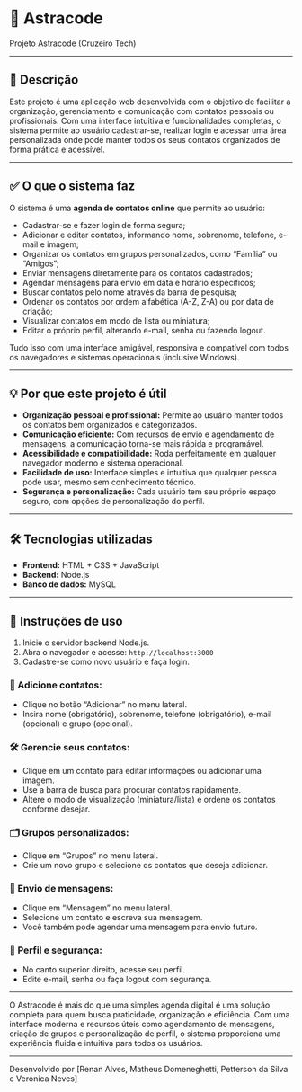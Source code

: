 
# 🌌 Astracode

Projeto Astracode (Cruzeiro Tech)

---

## 📄 Descrição

Este projeto é uma aplicação web desenvolvida com o objetivo de facilitar a organização, gerenciamento e comunicação com contatos pessoais ou profissionais. Com uma interface intuitiva e funcionalidades completas, o sistema permite ao usuário cadastrar-se, realizar login e acessar uma área personalizada onde pode manter todos os seus contatos organizados de forma prática e acessível.

---

## ✅ O que o sistema faz

O sistema é uma **agenda de contatos online** que permite ao usuário:

- Cadastrar-se e fazer login de forma segura;
- Adicionar e editar contatos, informando nome, sobrenome, telefone, e-mail e imagem;
- Organizar os contatos em grupos personalizados, como “Família” ou “Amigos”;
- Enviar mensagens diretamente para os contatos cadastrados;
- Agendar mensagens para envio em data e horário específicos;
- Buscar contatos pelo nome através da barra de pesquisa;
- Ordenar os contatos por ordem alfabética (A-Z, Z-A) ou por data de criação;
- Visualizar contatos em modo de lista ou miniatura;
- Editar o próprio perfil, alterando e-mail, senha ou fazendo logout.

Tudo isso com uma interface amigável, responsiva e compatível com todos os navegadores e sistemas operacionais (inclusive Windows).

---

## 💡 Por que este projeto é útil

- **Organização pessoal e profissional:** Permite ao usuário manter todos os contatos bem organizados e categorizados.
- **Comunicação eficiente:** Com recursos de envio e agendamento de mensagens, a comunicação torna-se mais rápida e programável.
- **Acessibilidade e compatibilidade:** Roda perfeitamente em qualquer navegador moderno e sistema operacional.
- **Facilidade de uso:** Interface simples e intuitiva que qualquer pessoa pode usar, mesmo sem conhecimento técnico.
- **Segurança e personalização:** Cada usuário tem seu próprio espaço seguro, com opções de personalização do perfil.

---

## 🛠️ Tecnologias utilizadas

- **Frontend:** HTML + CSS + JavaScript  
- **Backend:** Node.js  
- **Banco de dados:** MySQL

---

## 🚀 Instruções de uso

1. Inicie o servidor backend Node.js.
2. Abra o navegador e acesse: `http://localhost:3000`
3. Cadastre-se como novo usuário e faça login.

### 👥 Adicione contatos:
- Clique no botão “Adicionar” no menu lateral.
- Insira nome (obrigatório), sobrenome, telefone (obrigatório), e-mail (opcional) e grupo (opcional).

### 🛠️ Gerencie seus contatos:
- Clique em um contato para editar informações ou adicionar uma imagem.
- Use a barra de busca para procurar contatos rapidamente.
- Altere o modo de visualização (miniatura/lista) e ordene os contatos conforme desejar.

### 🗂️ Grupos personalizados:
- Clique em “Grupos” no menu lateral.
- Crie um novo grupo e selecione os contatos que deseja adicionar.

### 💬 Envio de mensagens:
- Clique em “Mensagem” no menu lateral.
- Selecione um contato e escreva sua mensagem.
- Você também pode agendar uma mensagem para envio futuro.

### 👤 Perfil e segurança:
- No canto superior direito, acesse seu perfil.
- Edite e-mail, senha ou faça logout com segurança.

---

O Astracode é mais do que uma simples agenda digital é uma solução completa para quem busca praticidade, organização e eficiência. Com uma interface moderna e recursos úteis como agendamento de mensagens, criação de grupos e personalização de perfil, o sistema proporciona uma experiência fluida e intuitiva para todos os usuários.

---

Desenvolvido por [Renan Alves, Matheus Domeneghetti, Petterson da Silva e Veronica Neves]